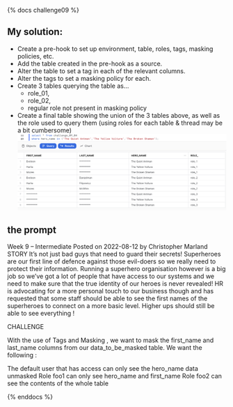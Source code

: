 {% docs challenge09 %}
## My solution:
- Create a pre-hook to set up environment, table, roles, tags, masking policies, etc.    
- Add the table created in the pre-hook as a source.  
- Alter the table to set a tag in each of the relevant columns.  
- Alter the tags to set a masking policy for each.  
- Create 3 tables querying the table as...  
  - role_01,  
  - role_02,  
  - regular role not present in masking policy  
- Create a final table showing the union of the 3 tables above, as well as the role used to query them (using roles for each table & thread may be a bit cumbersome)  
![outcome](https://raw.githubusercontent.com/dsmdavid/frostyfridays-sf/main/assets/ch_09.png) 


## the prompt
Week 9 – Intermediate
Posted on 2022-08-12 by Christopher Marland
STORY
It’s not just bad guys that need to guard their secrets!
Superheroes are our first line of defence against those evil-doers so we really need to protect their information.
Running a superhero organisation however is a big job so we’ve got a lot of people that have access to our systems and we need to make sure that the true identity of our heroes is never revealed!
HR is advocating for a more personal touch to our business though and has requested that some staff should be able to see the first names of the superheroes to connect on a more basic level. Higher ups should still be able to see everything !

CHALLENGE

With the use of Tags and Masking , we want to mask the first_name and last_name columns from our data_to_be_masked table.
We want the following :

The default user that has access can only see the hero_name data unmasked
Role foo1 can only see hero_name and first_name
Role foo2 can see the contents of the whole table

{% enddocs %}